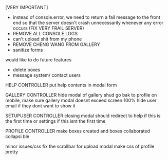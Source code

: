 [VERY IMPORTANT]
- instead of console.error, we need to return a fail message to the front end so that the server doesn't crash unnecessarily whenever any error occurs (FIX VERY FRAIL SERVER)
- REMOVE ALL CONSOLE LOGS
- can't upload shit from my phone
- REMOVE CHENG WANG FROM GALLERY
- sanitize forms

would like to do future features
- delete boxes
- message system/ contact users


HELP CONTROLLER
put help contents in modal form

GALLERY CONTROLLER
hide modal of gallery shud go bak to profile
on mobile, make sure gallery modal doesnt exceed screen 100%
hide user email if they dont want to show it

SETUPUSER CONTROLLER
closing modal should redirect to help if this is the first time
	or settings if this isnt the first time

PROFILE CONTROLLER
make boxes created and boxes collaborated collapsi
ble

minor issues/css
fix the scrollbar for upload modal
make css of profile pretty